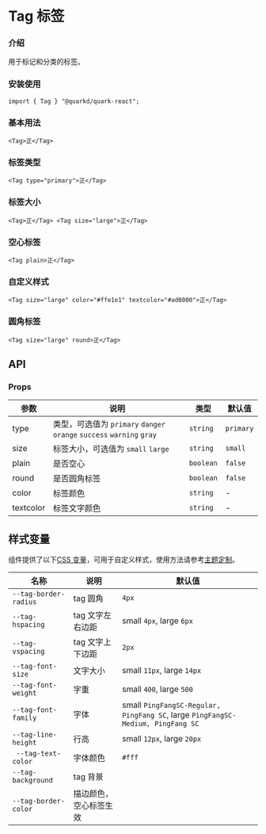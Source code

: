# Tag 标签

### 介绍

用于标记和分类的标签。

### 安装使用

```tsx
import { Tag } "@quarkd/quark-react";
```

### 基本用法

```tsx
<Tag>正</Tag>
```

### 标签类型

```tsx
<Tag type="primary">正</Tag>
```

### 标签大小

```tsx
<Tag>正</Tag> <Tag size="large">正</Tag>
```

### 空心标签

```tsx
<Tag plain>正</Tag>
```

### 自定义样式

```tsx
<Tag size="large" color="#ffe1e1" textcolor="#ad0000">正</Tag>
```

### 圆角标签

```tsx
<Tag size="large" round>正</Tag>
```

## API

### Props

| 参数      | 说明                                                                  | 类型      | 默认值    |
| --------- | --------------------------------------------------------------------- | --------- | --------- |
| type      | 类型，可选值为 `primary` `danger` `orange` `success` `warning` `gray` | `string`  | `primary` |
| size      | 标签大小，可选值为 `small` `large`                                    | `string`  | `small`   |
| plain     | 是否空心                                                              | `boolean` | `false`   |
| round     | 是否圆角标签                                                          | `boolean` | `false`   |
| color     | 标签颜色                                                              | `string`  | -         |
| textcolor | 标签文字颜色                                                          | `string`  | -         |

## 样式变量

组件提供了以下[CSS 变量](https://developer.mozilla.org/zh-CN/docs/Web/CSS/Using_CSS_custom_properties)，可用于自定义样式，使用方法请参考[主题定制](#/theme)。

| 名称                  | 说明                   | 默认值                                                                          |
| --------------------- | ---------------------- | ------------------------------------------------------------------------------- |
| `--tag-border-radius` | tag 圆角               | `4px`                                                                           |
| `--tag-hspacing`      | tag 文字左右边距       | small `4px`, large `6px`                                                        |
| `--tag-vspacing`      | tag 文字上下边距       | `2px`                                                                           |
| `--tag-font-size`     | 文字大小               | small `11px`, large `14px`                                                      |
| `--tag-font-weight`   | 字重                   | small `400`, large `500`                                                        |
| `--tag-font-family`   | 字体                   | small `PingFangSC-Regular, PingFang SC`, large `PingFangSC-Medium, PingFang SC` |
| `--tag-line-height`   | 行高                   | small `12px`, large `20px`                                                      |
| ` --tag-text-color`   | 字体颜色               | `#fff`                                                                          |
| `--tag-background `   | tag 背景               |
| `--tag-border-color`  | 描边颜色，空心标签生效 |
